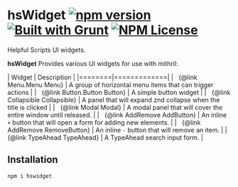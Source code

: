 hsWidget [![npm version](https://badge.fury.io/js/hswidget.svg)](https://badge.fury.io/js/hswidget) [![Built with Grunt](https://cdn.gruntjs.com/builtwith.svg)](https://gruntjs.com/) [![NPM License](https://img.shields.io/badge/license-MIT-brightgreen.svg)](https://www.npmjs.com/package/hswidget)
========

Helpful Scripts UI widgets.

**hsWidget** Provides various UI widgets for use with mithril:

| Widget | Description |
|========|=============|
| &nbsp; {@link Menu.Menu Menu} | A group of horizontal menu items that can trigger actions |
| &nbsp; {@link Button.Button Button} | A simple button widget |
| &nbsp; {@link Collapsible Collapsible} | A panel that will expand znd collapse when the title is clicked |
| &nbsp; {@link Modal Modal} | A modal panel that will cover the entire window until released. |
| &nbsp; {@link AddRemove AddButton} | An inline `+` button that will open a form for adding new elements. |
| &nbsp; {@link AddRemove RemoveButton} | An inline `-` button that will remove an item. |
| &nbsp; {@link TypeAhead TypeAhead} | A TypeAhead search input form. |

## Installation
`npm i hswidget`

